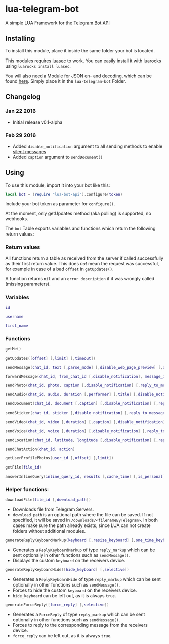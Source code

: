 # lua-telegram-bot
A simple LUA Framework for the [Telegram Bot API](https://https://core.telegram.org/bots/api)


## Installing

To install this module, place it inside the same folder your bot is located.

This modules requires [luasec](https://github.com/brunoos/luasec) to work.
You can easily install it with luarocks using `luarocks install luasec`.


You will also need a Module for JSON en- and decoding, which can be found [here](http://regex.info/code/JSON.lua).
Simply place it in the `lua-telegram-bot` Folder.

## Changelog

### Jan 22 2016

* Initial release v0.1-alpha

### Feb 29 2016

* Added `disable_notification` argument to all sending methods to enable [silent messages](https://telegram.org/blog/channels-2-0#silent-messages)
* Added `caption` argument to `sendDocument()`

## Using

To use this module, import it into your bot like this:
```lua
local bot = (require "lua-bot-api").configure(token)
```
Include your bot token as parameter for `configure()`.

At the moment, only getUpdates method (aka polling) is supported, no webhooks.

The `bot` Table exports variables and functions which return the following return values:

### Return values

All functions return a table as received from the server if called successfully as their first return value.
This does *not* mean the request was successful, for example in case of a bad `offset` in `getUpdates()`.

A function returns `nil` and an `error description` if it was wrongly called (missing parameters).

### Variables

```lua
id
```
```lua
username
```
```lua
first_name
```

### Functions

```lua
getMe()
```
```lua
getUpdates([offset] [,limit] [,timeout])
```
```lua
sendMessage(chat_id, text [,parse_mode] [,disable_web_page_preview] [,disable_notification] [,reply_to_message_id] [,reply_markup])
```
```lua
forwardMessage(chat_id, from_chat_id [,disable_notification], message_id)
```
```lua
sendPhoto(chat_id, photo, caption [,disable_notification] [,reply_to_message_id] [,reply_markup])
```
```lua
sendAudio(chat_id, audio, duration [,performer] [,title] [,disable_notification] [,reply_to_message_id] [,reply_markup])
```
```lua
sendDocument(chat_id, document [,caption] [,disable_notification] [,reply_to_message_id] [,reply_markup])
```
```lua
sendSticker(chat_id, sticker [,disable_notification] [,reply_to_message_id] [,reply_markup])
```
```lua
sendVideo(chat_id, video [,duration] [,caption] [,disable_notification] [,reply_to_message_id] [,reply_markup])
```
```lua
sendVoice(chat_id, voice [,duration] [,disable_notification] [,reply_to_message_id] [,reply_markup])
```
```lua
sendLocation(chat_id, latitude, longitude [,disable_notification] [,reply_to_message_id] [,reply_markup])
```
```lua
sendChatAction(chat_id, action)
```
```lua
getUserProfilePhotos(user_id [,offset] [,limit])
```
```lua
getFile(file_id)
```

```lua
answerInlineQuery(inline_query_id, results [,cache_time] [,is_personal] [,next_offset])
```
### Helper functions:

```lua
downloadFile(file_id [,download_path])
```
- Downloads file from Telegram Servers.
- `download_path` is an optional path where the file can be saved. If not specified, it will be saved in `/downloads/<filenameByTelegram>`. In both cases make sure the path already exists, since LUA can not create folders without additional modules.

```lua
generateReplyKeyboardMarkup(keyboard [,resize_keyboard] [,one_time_keyboard] [,selective])
```
- Generates a `ReplyKeyboardMarkup` of type `reply_markup` which can be sent optionally in other functions such as `sendMessage()`.
- Displays the custom `keyboard` on the receivers device.

```lua
generateReplyKeyboardHide([hide_keyboard] [,selective])
```
- Generates a `ReplyKeyboardHide` of type `reply_markup` which can be sent optionally in other functions such as `sendMessage()`.
- Forces to hide the custom `keyboard` on the receivers device.
- `hide_keyboard` can be left out, as it is always `true`.

```lua
generateForceReply([force_reply] [,selective])
```
- Generates a `ForceReply` of type `reply_markup` which can be sent optionally in other functions such as `sendMessage()`.
- Forces to reply to the corresponding message from the receivers device.
- `force_reply` can be left out, as it is always `true`.
